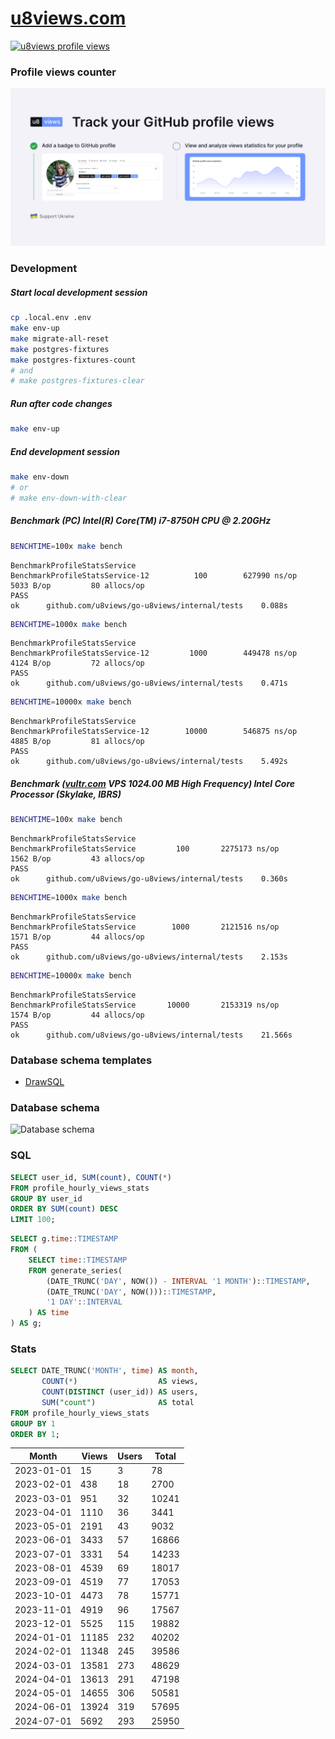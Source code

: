 # [u8views.com](https://u8views.com)
[![u8views profile views](https://u8views.com/api/v1/github/profiles/121827373/views/day-week-month-total-count.svg)](https://u8views.com/github/u8views)

### Profile views counter
[![Yaroslav Podorvanov profile views](https://github.com/u8views/go-u8views/blob/main/public/assets/images/yaroslav-podorvanov-developer.jpg?raw=true)](https://u8views.com/github/YaroslavPodorvanov)

### Development

##### Start local development session
```bash
cp .local.env .env
make env-up
make migrate-all-reset
make postgres-fixtures
make postgres-fixtures-count
# and
# make postgres-fixtures-clear
```

##### Run after code changes
```bash
make env-up
```

##### End development session
```bash
make env-down
# or
# make env-down-with-clear
```

##### Benchmark (PC) Intel(R) Core(TM) i7-8750H CPU @ 2.20GHz
```bash
BENCHTIME=100x make bench
```
```text
BenchmarkProfileStatsService
BenchmarkProfileStatsService-12    	     100	    627990 ns/op	    5033 B/op	      80 allocs/op
PASS
ok  	github.com/u8views/go-u8views/internal/tests	0.088s
```
```bash
BENCHTIME=1000x make bench
```
```text
BenchmarkProfileStatsService
BenchmarkProfileStatsService-12    	    1000	    449478 ns/op	    4124 B/op	      72 allocs/op
PASS
ok  	github.com/u8views/go-u8views/internal/tests	0.471s
```
```bash
BENCHTIME=10000x make bench
```
```text
BenchmarkProfileStatsService
BenchmarkProfileStatsService-12    	   10000	    546875 ns/op	    4885 B/op	      81 allocs/op
PASS
ok  	github.com/u8views/go-u8views/internal/tests	5.492s
```

##### Benchmark ([vultr.com](https://www.vultr.com/?ref=8741375) VPS 1024.00 MB High Frequency) Intel Core Processor (Skylake, IBRS)
```bash
BENCHTIME=100x make bench
```
```text
BenchmarkProfileStatsService
BenchmarkProfileStatsService 	     100	   2275173 ns/op	    1562 B/op	      43 allocs/op
PASS
ok  	github.com/u8views/go-u8views/internal/tests	0.360s
```
```bash
BENCHTIME=1000x make bench
```
```text
BenchmarkProfileStatsService
BenchmarkProfileStatsService 	    1000	   2121516 ns/op	    1571 B/op	      44 allocs/op
PASS
ok  	github.com/u8views/go-u8views/internal/tests	2.153s
```
```bash
BENCHTIME=10000x make bench
```
```text
BenchmarkProfileStatsService
BenchmarkProfileStatsService 	   10000	   2153319 ns/op	    1574 B/op	      44 allocs/op
PASS
ok  	github.com/u8views/go-u8views/internal/tests	21.566s
```

### Database schema templates
* [DrawSQL](https://drawsql.app/templates)

### Database schema
![Database schema](https://github.com/u8views/go-u8views/blob/main/database-schema/v003.png?raw=true)

### SQL
```sql
SELECT user_id, SUM(count), COUNT(*)
FROM profile_hourly_views_stats
GROUP BY user_id
ORDER BY SUM(count) DESC
LIMIT 100;
```
```sql
SELECT g.time::TIMESTAMP
FROM (
    SELECT time::TIMESTAMP
    FROM generate_series(
        (DATE_TRUNC('DAY', NOW()) - INTERVAL '1 MONTH')::TIMESTAMP,
        (DATE_TRUNC('DAY', NOW()))::TIMESTAMP,
        '1 DAY'::INTERVAL
    ) AS time
) AS g;
```

### Stats
```sql
SELECT DATE_TRUNC('MONTH', time) AS month,
       COUNT(*)                  AS views,
       COUNT(DISTINCT (user_id)) AS users,
       SUM("count")              AS total
FROM profile_hourly_views_stats
GROUP BY 1
ORDER BY 1;
```
| Month      | Views | Users | Total |
|------------|-------|-------|-------|
| 2023-01-01 | 15    | 3     | 78    |
| 2023-02-01 | 438   | 18    | 2700  |
| 2023-03-01 | 951   | 32    | 10241 |
| 2023-04-01 | 1110  | 36    | 3441  |
| 2023-05-01 | 2191  | 43    | 9032  |
| 2023-06-01 | 3433  | 57    | 16866 |
| 2023-07-01 | 3331  | 54    | 14233 |
| 2023-08-01 | 4539  | 69    | 18017 |
| 2023-09-01 | 4519  | 77    | 17053 |
| 2023-10-01 | 4473  | 78    | 15771 |
| 2023-11-01 | 4919  | 96    | 17567 |
| 2023-12-01 | 5525  | 115   | 19882 |
| 2024-01-01 | 11185 | 232   | 40202 |
| 2024-02-01 | 11348 | 245   | 39586 |
| 2024-03-01 | 13581 | 273   | 48629 |
| 2024-04-01 | 13613 | 291   | 47198 |
| 2024-05-01 | 14655 | 306   | 50581 |
| 2024-06-01 | 13924 | 319   | 57695 |
| 2024-07-01 | 5692  | 293   | 25950 |
